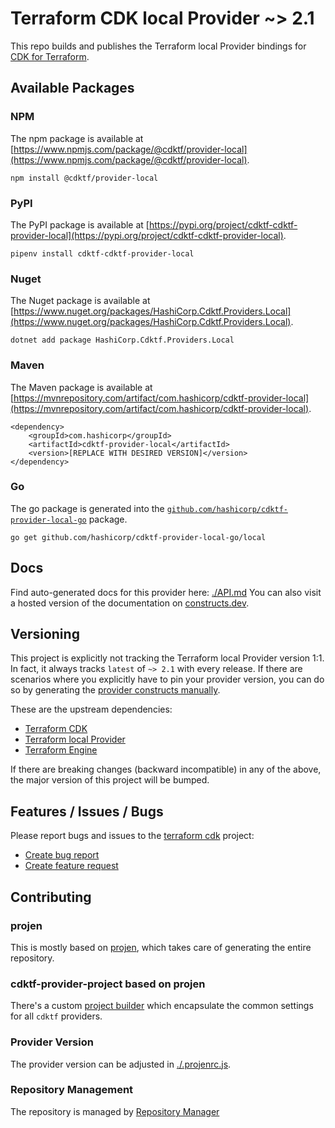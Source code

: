 
# Terraform CDK local Provider ~> 2.1

This repo builds and publishes the Terraform local Provider bindings for [CDK for Terraform](https://cdk.tf).

## Available Packages

### NPM

The npm package is available at [https://www.npmjs.com/package/@cdktf/provider-local](https://www.npmjs.com/package/@cdktf/provider-local).

`npm install @cdktf/provider-local`

### PyPI

The PyPI package is available at [https://pypi.org/project/cdktf-cdktf-provider-local](https://pypi.org/project/cdktf-cdktf-provider-local).

`pipenv install cdktf-cdktf-provider-local`

### Nuget

The Nuget package is available at [https://www.nuget.org/packages/HashiCorp.Cdktf.Providers.Local](https://www.nuget.org/packages/HashiCorp.Cdktf.Providers.Local).

`dotnet add package HashiCorp.Cdktf.Providers.Local`

### Maven

The Maven package is available at [https://mvnrepository.com/artifact/com.hashicorp/cdktf-provider-local](https://mvnrepository.com/artifact/com.hashicorp/cdktf-provider-local).

```
<dependency>
    <groupId>com.hashicorp</groupId>
    <artifactId>cdktf-provider-local</artifactId>
    <version>[REPLACE WITH DESIRED VERSION]</version>
</dependency>
```


### Go

The go package is generated into the [`github.com/hashicorp/cdktf-provider-local-go`](https://github.com/hashicorp/cdktf-provider-local-go) package.

`go get github.com/hashicorp/cdktf-provider-local-go/local`

## Docs

Find auto-generated docs for this provider here: [./API.md](./API.md)
You can also visit a hosted version of the documentation on [constructs.dev](https://constructs.dev/packages/@cdktf/provider-local).

## Versioning

This project is explicitly not tracking the Terraform local Provider version 1:1. In fact, it always tracks `latest` of `~> 2.1` with every release. If there are scenarios where you explicitly have to pin your provider version, you can do so by generating the [provider constructs manually](https://cdk.tf/imports).

These are the upstream dependencies:

- [Terraform CDK](https://cdk.tf)
- [Terraform local Provider](https://github.com/terraform-providers/terraform-provider-local)
- [Terraform Engine](https://terraform.io)

If there are breaking changes (backward incompatible) in any of the above, the major version of this project will be bumped.

## Features / Issues / Bugs

Please report bugs and issues to the [terraform cdk](https://cdk.tf) project:

- [Create bug report](https://cdk.tf/bug)
- [Create feature request](https://cdk.tf/feature)

## Contributing

### projen

This is mostly based on [projen](https://github.com/eladb/projen), which takes care of generating the entire repository.

### cdktf-provider-project based on projen

There's a custom [project builder](https://github.com/hashicorp/cdktf-provider-project) which encapsulate the common settings for all `cdktf` providers.

### Provider Version

The provider version can be adjusted in [./.projenrc.js](./.projenrc.js).

### Repository Management

The repository is managed by [Repository Manager](https://github.com/hashicorp/cdktf-repository-manager/)
